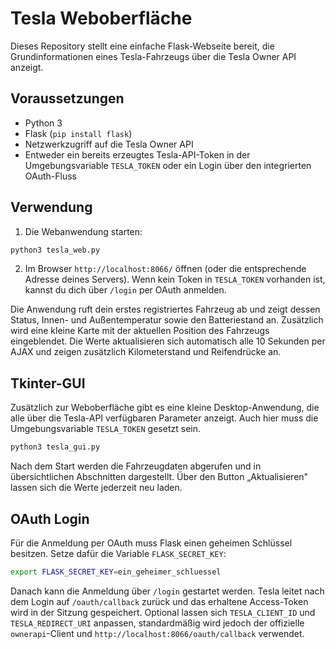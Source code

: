 # Tesla Weboberfläche

Dieses Repository stellt eine einfache Flask-Webseite bereit, die
Grundinformationen eines Tesla-Fahrzeugs über die Tesla Owner API anzeigt.

## Voraussetzungen

* Python 3
* Flask (`pip install flask`)
* Netzwerkzugriff auf die Tesla Owner API
* Entweder ein bereits erzeugtes Tesla-API-Token in der Umgebungsvariable
  `TESLA_TOKEN` oder ein Login über den integrierten OAuth-Fluss

## Verwendung

1. Die Webanwendung starten:

```bash
python3 tesla_web.py
```
2. Im Browser `http://localhost:8066/` öffnen (oder die entsprechende Adresse
deines Servers). Wenn kein Token in `TESLA_TOKEN` vorhanden ist, kannst du dich
über `/login` per OAuth anmelden.

Die Anwendung ruft dein erstes registriertes Fahrzeug ab und zeigt dessen
Status, Innen- und Außentemperatur sowie den Batteriestand an. Zusätzlich wird
eine kleine Karte mit der aktuellen Position des Fahrzeugs eingeblendet.
Die Werte aktualisieren sich automatisch alle 10&nbsp;Sekunden per AJAX und
zeigen zusätzlich Kilometerstand und Reifendrücke an.

## Tkinter-GUI

Zusätzlich zur Weboberfläche gibt es eine kleine Desktop-Anwendung,
die alle über die Tesla-API verfügbaren Parameter anzeigt. Auch hier muss
die Umgebungsvariable `TESLA_TOKEN` gesetzt sein.

```bash
python3 tesla_gui.py
```

Nach dem Start werden die Fahrzeugdaten abgerufen und in übersichtlichen
Abschnitten dargestellt. Über den Button „Aktualisieren" lassen sich die
Werte jederzeit neu laden.

## OAuth Login

Für die Anmeldung per OAuth muss Flask einen geheimen Schlüssel besitzen.
Setze dafür die Variable `FLASK_SECRET_KEY`:

```bash
export FLASK_SECRET_KEY=ein_geheimer_schluessel
```

Danach kann die Anmeldung über `/login` gestartet werden. Tesla leitet nach
dem Login auf `/oauth/callback` zurück und das erhaltene Access-Token wird in
der Sitzung gespeichert.
Optional lassen sich `TESLA_CLIENT_ID` und `TESLA_REDIRECT_URI` anpassen,
standardmäßig wird jedoch der offizielle `ownerapi`-Client und
`http://localhost:8066/oauth/callback` verwendet.


